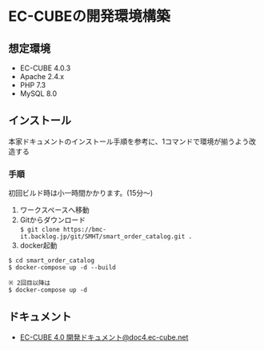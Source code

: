 # EC-CUBEの開発環境構築

## 想定環境

* EC-CUBE 4.0.3
* Apache 2.4.x
* PHP 7.3
* MySQL 8.0

## インストール

本家ドキュメントのインストール手順を参考に、1コマンドで環境が揃うよう改造する

### 手順

初回ビルド時は小一時間かかります。(15分～)


1. ワークスペースへ移動
1. Gitからダウンロード  
```$ git clone https://bmc-it.backlog.jp/git/SMHT/smart_order_catalog.git .```
1. docker起動

```
$ cd smart_order_catalog
$ docker-compose up -d --build

※ 2回目以降は
$ docker-compose up -d
```

## ドキュメント

* [EC-CUBE 4.0 開発ドキュメント@doc4.ec-cube.net](http://doc4.ec-cube.net/)



